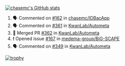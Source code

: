 [![chasemc's GitHub stats](https://github-readme-stats.vercel.app/api?username=chasemc)](https://github.com/anuraghazra/github-readme-stats)


<!--START_SECTION:activity-->
1. 🗣 Commented on [#162](https://github.com/chasemc/IDBacApp/issues/162#issuecomment-2168864694) in [chasemc/IDBacApp](https://github.com/chasemc/IDBacApp)
2. 🗣 Commented on [#361](https://github.com/KwanLab/Autometa/pull/361#issuecomment-2168460238) in [KwanLab/Autometa](https://github.com/KwanLab/Autometa)
3. 🎉 Merged PR [#362](https://github.com/KwanLab/Autometa/pull/362) in [KwanLab/Autometa](https://github.com/KwanLab/Autometa)
4. ❗ Opened issue [#167](https://github.com/medema-group/BiG-SCAPE/issues/167) in [medema-group/BiG-SCAPE](https://github.com/medema-group/BiG-SCAPE)
5. 🗣 Commented on [#349](https://github.com/KwanLab/Autometa/issues/349#issuecomment-2163267311) in [KwanLab/Autometa](https://github.com/KwanLab/Autometa)
<!--END_SECTION:activity-->
[![trophy](https://github-profile-trophy.vercel.app/?username=chasemc)](https://github.com/ryo-ma/github-profile-trophy)

